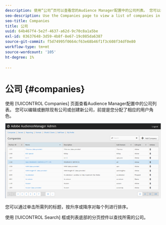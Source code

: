 ```yaml
---
description: 使用“公司”页可以查看您的Audience Manager配置中的公司列表。 您可以编辑或删除现有公司或创建新公司，前提是您分配了相应的用户角色。
seo-description: Use the Companies page to view a list of companies in your Audience Manager configuration. You can edit or delete existing companies or create new companies, providing that you have the appropriate user roles assigned.
seo-title: Companies
title: 公司
uuid: 64b467f4-5e2f-4637-a62d-9c70c8a1a5be
exl-id: 03637648-3d59-4b8f-8e67-19c085da6387
source-git-commit: f5d74995f0664cf63e68b46f1f3c608f34df0e80
workflow-type: tm+mt
source-wordcount: '105'
ht-degree: 1%

---
```


# 公司 {#companies}

使用 [!UICONTROL Companies] 页面查看Audience Manager配置中的公司列表。 您可以编辑或删除现有公司或创建新公司，前提是您分配了相应的用户角色。

![](assets/companies.png)

您可以通过单击所需列的标题，按升序或降序对每个列进行排序。

使用 [!UICONTROL Search] 框或列表底部的分页控件以查找所需的公司。
